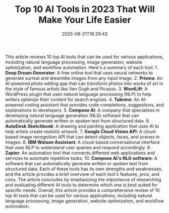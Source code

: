 ﻿---
title: "Top 10 AI Tools in 2023 That Will Make Your Life Easier"
date: "2025-08-21T16:29:43"
category: "Markets"
summary: ""
slug: "top 10 ai tools in 2023 that will make your life easier"
source_urls:
  - "https://techncruncher.blogspot.com/2023/01/top-10-ai-tools-in-2023-that-will-make.html"
seo:
  title: "Top 10 AI Tools in 2023 That Will Make Your Life Easier | Hash n Hedge"
  description: ""
  keywords: ["news", "markets", "brief"]
---
This article reviews 10 top AI tools that can be used for various applications, including natural language processing, image generation, website optimization, and workflow automation. Here's a summary of each tool:  1. **Deep Dream Generator**: A free online tool that uses neural networks to generate surreal and dreamlike images from any input image. 2. **Prisma**: An AI-powered photo editing app that can transform photos into works of art in the style of famous artists like Van Gogh and Picasso. 3. **WordLift**: A WordPress plugin that uses natural language processing (NLP) to help writers optimize their content for search engines. 4. **Tabnine**: An AI-powered coding assistant that provides code completions, suggestions, and explanations to developers. 5. **Compose AI**: A company that specializes in developing natural language generation (NLG) software that can automatically generate written or spoken text from structured data. 6. **AutoDesk Sketchbook**: A drawing and painting application that uses AI to help artists create realistic artwork. 7. **Google Cloud Vision API**: A cloud-based image recognition API that can detect objects, faces, and scenes in images. 8. **IBM Watson Assistant**: A cloud-based conversational interface that uses NLP to understand user queries and respond accordingly. 9. **Zapier**: An automation tool that connects different web applications and services to automate repetitive tasks. 10. **Compose AI's NLG software**: A software that can automatically generate written or spoken text from structured data.  Each of these tools has its own strengths and weaknesses, and the article provides a brief overview of each tool's features, pros, and cons. The article concludes by emphasizing the importance of researching and evaluating different AI tools to determine which one is best suited for specific needs.  Overall, this article provides a comprehensive review of 10 top AI tools that can be used for various applications, including natural language processing, image generation, website optimization, and workflow automation. 
